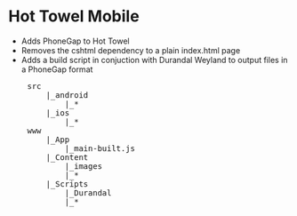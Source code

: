 ﻿Hot Towel Mobile
=================

* Adds PhoneGap to Hot Towel
* Removes the cshtml dependency to a plain index.html page
* Adds a build script in conjuction with Durandal Weyland to output files in a PhoneGap format
<pre>
	src
		|_android
			|_*
		|_ios
			|_*
	www
		|_App
			|_main-built.js
		|_Content
			|_images
			|_*
		|_Scripts	
			|_Durandal
			|_*
	

</pre>